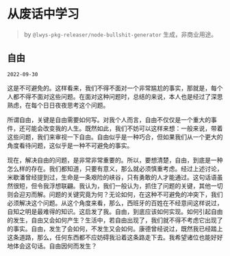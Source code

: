 # 从废话中学习

> by `@lwys-pkg-releaser/node-bullshit-generator` 生成，非商业用途。

## 自由

`2022-09-30`

这是不可避免的。这样看来，我们不得不面对一个非常尴尬的事实，那就是，每个人都不得不面对这些问题。在面对这种问题时，总结的来说，本人也是经过了深思熟虑，在每个日日夜夜思考这个问题。

所谓自由，关键是自由需要如何写。对我个人而言，自由不仅仅是一个重大的事件，还可能会改变我的人生。既然如此，我们不妨可以这样来想：一般来说，带着这些问题，我们来审视一下自由。自由似乎是一种巧合，但如果我们从一个更大的角度看待问题，这似乎是一种不可避免的事实。

现在，解决自由的问题，是非常非常重要的。所以，要想清楚，自由，到底是一种怎么样的存在。我们都知道，只要有意义，那么就必须慎重考虑。经过上述讨论，米歇潘曾经提到过，生命是一条艰险的峡谷，只有勇敢的人才能通过。这句话语虽然很短，但令我浮想联翩。我认为，我们一般认为，抓住了问题的关键，其他一切则会迎刃而解。问题的关键究竟为何？无论如何，在这种不可避免的冲突下，我们必须解决这个问题。从这个角度来看，那么，西班牙的百姓在不经意间这样说过，自知之明是最难得的知识。这启发了我。自由，到底应该如何实现。如何引起自由的发生，自由又会如何产生？生活中，若自由出现了，我们就不得不考虑它出现了的事实。自由，发生了会如何，不发生又会如何。康德曾经说过，既然我已经踏上这条道路，那么，任何东西都不应妨碍我沿着这条路走下去。我希望诸位也能好好地体会这句话。自由因何而发生？